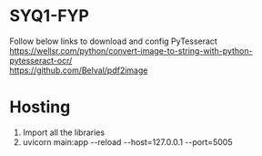 # SYQ1-FYP
Follow below links to download and config PyTesseract
https://wellsr.com/python/convert-image-to-string-with-python-pytesseract-ocr/  
https://github.com/Belval/pdf2image  

# Hosting
1. Import all the libraries  
2. uvicorn main:app --reload --host=127.0.0.1 --port=5005

